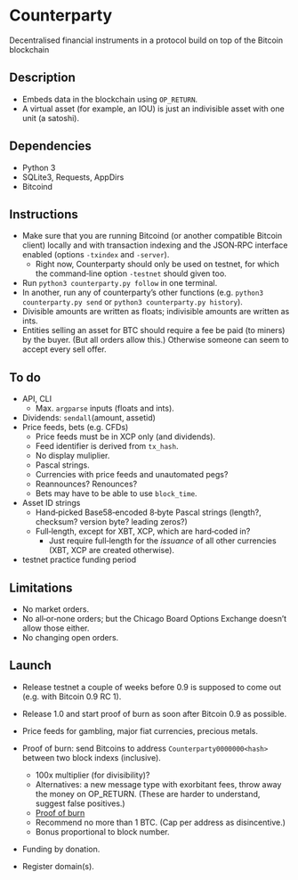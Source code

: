 Counterparty
============
Decentralised financial instruments in a protocol build on top of the Bitcoin blockchain

## Description
* Embeds data in the blockchain using `OP_RETURN`.
* A virtual asset (for example, an IOU) is just an indivisible asset with one unit (a satoshi).

## Dependencies
* Python 3
* SQLite3, Requests, AppDirs
* Bitcoind

## Instructions
* Make sure that you are running Bitcoind (or another compatible Bitcoin client) locally and with transaction indexing and the JSON‐RPC interface enabled (options `-txindex` and `-server`).
	* Right now, Counterparty should only be used on testnet, for which the command‐line option `-testnet` should given too.
* Run `python3 counterparty.py follow` in one terminal.
* In another, run any of counterparty’s other functions (e.g. `python3 counterparty.py send` or `python3 counterparty.py history`).
* Divisible amounts are written as floats; indivisible amounts are written as ints.
* Entities selling an asset for BTC should require a fee be paid (to miners) by the buyer. (But all orders allow this.) Otherwise someone can seem to accept every sell offer.

## To do
* API, CLI
	* Max. `argparse` inputs (floats and ints).
* Dividends: `sendall`(amount, assetid)
* Price feeds, bets (e.g. CFDs)
	* Price feeds must be in XCP only (and dividends).
	* Feed identifier is derived from `tx_hash`.
	* No display muliplier.
	* Pascal strings.
	* Currencies with price feeds and unautomated pegs?
	* Reannounces? Renounces?
	* Bets may have to be able to use `block_time`.
* Asset ID strings
	* Hand‐picked Base58‐encoded 8‐byte Pascal strings (length?, checksum? version byte? leading zeros?)
	* Full‐length, except for XBT, XCP, which are hard‐coded in?
		* Just require full‐length for the *issuance* of all other currencies (XBT, XCP are created otherwise).
* testnet practice funding period

## Limitations
* No market orders.
* No all‐or‐none orders; but the Chicago Board Options Exchange doesn’t allow those either.
* No changing open orders.

## Launch
* Release testnet a couple of weeks before 0.9 is supposed to come out (e.g. with Bitcoin 0.9 RC 1).
* Release 1.0 and start proof of burn as soon after Bitcoin 0.9 as possible.
* Price feeds for gambling, major fiat currencies, precious metals.

* Proof of burn: send Bitcoins to address `Counterparty0000000<hash>` between two block indexs (inclusive).
	* 100x multiplier (for divisibility)?
	* Alternatives: a new message type with exorbitant fees, throw away the money on OP_RETURN. (These are harder to understand, suggest false positives.)
	* [Proof of burn](https://en.bitcoin.it/wiki/Proof_of_burn#Coin-burning_as_a_tool_for_transition_between_cryptocurrencies)
	* Recommend no more than 1 BTC. (Cap per address as disincentive.)
	* Bonus proportional to block number.
* Funding by donation.
* Register domain(s).
